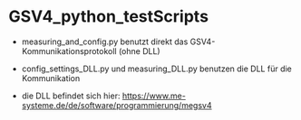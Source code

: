 # GSV4_python_testScripts

- measuring_and_config.py benutzt direkt das GSV4-Kommunikationsprotokoll (ohne DLL) 
- config_settings_DLL.py und measuring_DLL.py benutzen die DLL für die Kommunikation

- die DLL befindet sich hier: https://www.me-systeme.de/de/software/programmierung/megsv4
